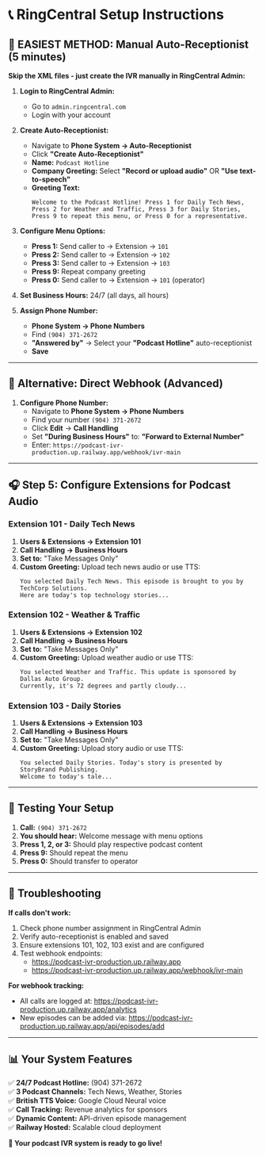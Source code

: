 # 📞 RingCentral Setup Instructions

## 🎯 **EASIEST METHOD: Manual Auto-Receptionist (5 minutes)**

**Skip the XML files - just create the IVR manually in RingCentral Admin:**

1. **Login to RingCentral Admin:**
   - Go to `admin.ringcentral.com`
   - Login with your account

2. **Create Auto-Receptionist:**
   - Navigate to **Phone System → Auto-Receptionist**
   - Click **"Create Auto-Receptionist"**
   - **Name:** `Podcast Hotline`
   - **Company Greeting:** Select **"Record or upload audio"** OR **"Use text-to-speech"**
   - **Greeting Text:** 
     ```
     Welcome to the Podcast Hotline! Press 1 for Daily Tech News, 
     Press 2 for Weather and Traffic, Press 3 for Daily Stories, 
     Press 9 to repeat this menu, or Press 0 for a representative.
     ```

3. **Configure Menu Options:**
   - **Press 1:** Send caller to → Extension → `101`
   - **Press 2:** Send caller to → Extension → `102`  
   - **Press 3:** Send caller to → Extension → `103`
   - **Press 9:** Repeat company greeting
   - **Press 0:** Send caller to → Extension → `101` (operator)

4. **Set Business Hours:** 24/7 (all days, all hours)

5. **Assign Phone Number:**
   - **Phone System → Phone Numbers**
   - Find `(904) 371-2672`
   - **"Answered by"** → Select your **"Podcast Hotline"** auto-receptionist
   - **Save**

---

## 🎯 **Alternative: Direct Webhook (Advanced)**

1. **Configure Phone Number:**
   - Navigate to **Phone System → Phone Numbers**
   - Find your number `(904) 371-2672`
   - Click **Edit** → **Call Handling**
   - Set **"During Business Hours"** to: **"Forward to External Number"**
   - Enter: `https://podcast-ivr-production.up.railway.app/webhook/ivr-main`

---

## 🎧 **Step 5: Configure Extensions for Podcast Audio**

### **Extension 101 - Daily Tech News**
1. **Users & Extensions → Extension 101**
2. **Call Handling → Business Hours**
3. **Set to:** "Take Messages Only"
4. **Custom Greeting:** Upload tech news audio or use TTS:
   ```
   You selected Daily Tech News. This episode is brought to you by TechCorp Solutions. 
   Here are today's top technology stories...
   ```

### **Extension 102 - Weather & Traffic**
1. **Users & Extensions → Extension 102**
2. **Call Handling → Business Hours**
3. **Set to:** "Take Messages Only"
4. **Custom Greeting:** Upload weather audio or use TTS:
   ```
   You selected Weather and Traffic. This update is sponsored by Dallas Auto Group. 
   Currently, it's 72 degrees and partly cloudy...
   ```

### **Extension 103 - Daily Stories**
1. **Users & Extensions → Extension 103**
2. **Call Handling → Business Hours**
3. **Set to:** "Take Messages Only"
4. **Custom Greeting:** Upload story audio or use TTS:
   ```
   You selected Daily Stories. Today's story is presented by StoryBrand Publishing. 
   Welcome to today's tale...
   ```

---

## 🚀 **Testing Your Setup**

1. **Call:** `(904) 371-2672`
2. **You should hear:** Welcome message with menu options
3. **Press 1, 2, or 3:** Should play respective podcast content
4. **Press 9:** Should repeat the menu
5. **Press 0:** Should transfer to operator

---

## 🔧 **Troubleshooting**

**If calls don't work:**
1. Check phone number assignment in RingCentral Admin
2. Verify auto-receptionist is enabled and saved
3. Ensure extensions 101, 102, 103 exist and are configured
4. Test webhook endpoints:
   - https://podcast-ivr-production.up.railway.app
   - https://podcast-ivr-production.up.railway.app/webhook/ivr-main

**For webhook tracking:**
- All calls are logged at: https://podcast-ivr-production.up.railway.app/analytics
- New episodes can be added via: https://podcast-ivr-production.up.railway.app/api/episodes/add

---

## 📊 **Your System Features**

✅ **24/7 Podcast Hotline:** (904) 371-2672  
✅ **3 Podcast Channels:** Tech News, Weather, Stories  
✅ **British TTS Voice:** Google Cloud Neural voice  
✅ **Call Tracking:** Revenue analytics for sponsors  
✅ **Dynamic Content:** API-driven episode management  
✅ **Railway Hosted:** Scalable cloud deployment  

**🎉 Your podcast IVR system is ready to go live!**